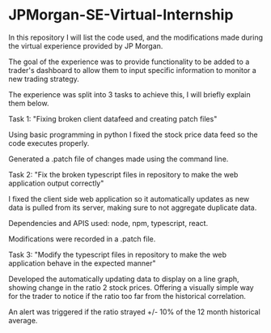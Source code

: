 # JPMorgan-SE-Virtual-Internship

In this repository I will list the code used, and the modifications made during the virtual experience provided by JP Morgan.

The goal of the experience was to provide functionality to be added to a trader's dashboard to allow them to input specific information to monitor a new trading strategy.

The experience was split into 3 tasks to achieve this, I will briefly explain them below.


Task 1: "Fixing broken client datafeed and creating patch files"

  Using basic programming in python I fixed the stock price data feed so the code executes properly.
  
  Generated a .patch file of changes made using the command line.


Task 2: "Fix the broken typescript files in repository to make the web application output correctly"

  I fixed the client side web application so it automatically updates as new data is pulled from its server, making sure to not aggregate duplicate data.
  
  Dependencies and APIS used: node, npm, typescript, react.
  
  Modifications were recorded in a .patch file.
  
 
Task 3: "Modify the typescript files in repository to make the web application behave in the expected manner"

  Developed the automatically updating data to display on a line graph, showing change in the ratio 2 stock prices. Offering a visually simple way for the trader to    notice if the ratio too far from the historical correlation.

  An alert was triggered if the ratio strayed +/- 10% of the 12 month historical average.
  
  
  
